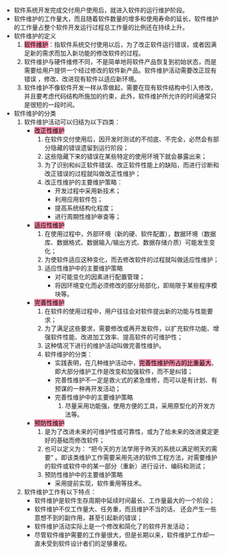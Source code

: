 - 软件系统开发完成交付用户使用后，就进入软件的运行维护阶段。
- 软件维护的工作量大，而且随着软件数量的增多和使用寿命的延长，软件维护的工作量占整个软件开发运行过程总工作量的比例还在持续上升。
- 软件维护的定义
	1. <mark style="background: #FF5582A6;">软件维护</mark>：指软件系统交付使用以后，为了改正软件运行错误，或者因满足新的需求而加入新功能的修改软件的过程。
	2. 软件维护与硬件维修不同，不是简单地将软件产品恢复到初始状态，而是需要给用户提供一个经过修改的软件新产品。软件维护活动需要改正现有错误 ，修改、改进现有软件以适应新环境。
	3. 软件维护不像软件开发一样从零做起，需要在现有软件结构中引入修改，并且要考虑代码结构所施加的约束，此外，软件维护所允许的时间通常只是很短的一段时间。
- 软件维护的分类
	1. 软件维护活动可以归结为以下四类：
		- <mark style="background: #FF5582A6;">改正性维护</mark>
			1. 在软件交付使用后，因开发时测试的不彻底、不完全，必然会有部分隐藏的错误遗留到运行阶段；
			2. 这些隐藏下来的错误在某些特定的使用环境下就会暴露出来；
			3. 为了识别和纠正软件错误、改正软件性能上的缺陷，而进行诊断和改正错误的过程就叫做改正性维护；
			4. 改正性维护的主要维护策略：
				- 开发过程中采用新技术；
				- 利用应用软件包；
				- 提高系统结构化程度；
				- 进行周期性维护审查等；
		- <mark style="background: #FF5582A6;">适应性维护</mark>
			1. 在使用过程中，外部环境（新的硬、软件配置），数据环境（数据库、数据格式、数据输入/输出方式、数据存储介质）可能发生变化；
			2. 为使软件适应这种变化，而去修改软件的过程就叫做适应性维护；
			3. 适应性维护中的主要维护策略
				- 对可能变化的因素进行配置管理；
				- 将因环境变化而必须修改的部分局部化，即局限于某些程序模块等。
		- <mark style="background: #FF5582A6;">完善性维护</mark>
			1. 在软件的使用过程中，用户往往会对软件提出新的功能与性能要求；
			2. 为了满足这些要求，需要修改或再开发软件，以扩充软件功能、增强软件性能、改进加工效率、提高软件的可维护性；
			3. 这种情况下进行的维护活动叫做完善性维护。
			4. 软件维护的分类：
				- 实践表明，在几种维护活动中，<mark style="background: #FF5582A6;">完善性维护所占的比重最大</mark>。即大部分维护工作是改变和加强软件，而不是纠错；
				- 完善性维护不一定是救火式的紧急维修，而可以是有计划、有预谋的一种再开发活动；
				- 完善性维护中的主要维护策略
					1. 尽量采用功能强，使用方便的工具，采用原型化的开发方法等。
		- <mark style="background: #FF5582A6;">预防性维护</mark>
			1. 是为了改进未来的可维护性或可靠性，或为了给未来的改进奠定更好的基础而修改软件；
			2. 也可以定义为： “把今天的方法学用于昨天的系统以满足明天的需要” 。即该类维护工作需要采用先进的软件工程方法，对需要维护的软件或软件中的某一部分（重新）进行设计、编码和测试；
			3. 预防性维护中的主要维护策略
				- 采用提前实现，软件重用等技术。
	2. 软件维护工作有以下特点：
		- 软件维护是软件生存周期中延续时间最长、工作量最大的一个阶段；
		- 软件维护不仅工作量大、任务重，而且维护不当的话， 还会产生一些意想不到的副作用，甚至引起新的错误；
		- 软件维护活动实际上是一个修改和简化了的软件开发活动；
		- 尽管软件维护需要的工作量很大，但是长期以来，软件维护工作却一直未受到软件设计者们的足够重视。